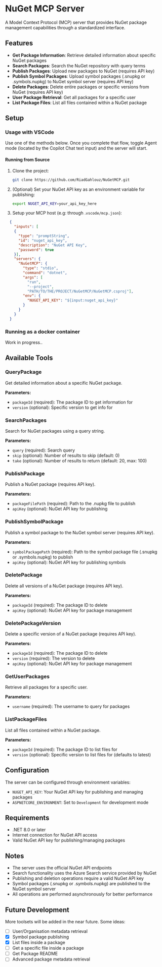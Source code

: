 # NuGet MCP Server

A Model Context Protocol (MCP) server that provides NuGet package management capabilities through a standardized interface.

## Features

- **Get Package Information**: Retrieve detailed information about specific NuGet packages
- **Search Packages**: Search the NuGet repository with query terms
- **Publish Packages**: Upload new packages to NuGet (requires API key)
- **Publish Symbol Packages**: Upload symbol packages (.snupkg or .symbols.nupkg) to NuGet symbol server (requires API key)
- **Delete Packages**: Delete entire packages or specific versions from NuGet (requires API key)
- **User Package Retrieval**: Get all packages for a specific user
- **List Package Files**: List all files contained within a NuGet package

## Setup
### Usage with VSCode
Use one of the methods below. Once you complete that flow, toggle Agent mode (located by the Copilot Chat text input) and the server will start.

#### Running from Source
1. Clone the project:
   ```bash
   git clone https://github.com/RiadGahlouz/NuGetMCP.git
   ```

1. (Optional) Set your NuGet API key as an environment variable for publishing:
   ```bash
   export NUGET_API_KEY=your_api_key_here
   ```

3. Setup your MCP host (e.g: through .`vscode/mcp.json`):
```json
  { 
    "inputs": [
    {
      "type": "promptString",
      "id": "nuget_api_key",
      "description": "NuGet API Key",
      "password": true
    }],
    "servers": {
      "NuGetMCP": {
        "type": "stdio",
        "command": "dotnet",
        "args": [
          "run",
          "--project",
          "PATH/TO/THE/PROJECT/NuGetMCP/NuGetMCP.csproj"],
        "env": {
          "NUGET_API_KEY": "${input:nuget_api_key}"
        }
      }
    }
  }
```
### Running as a docker container
Work in progress..

## Available Tools

### QueryPackage
Get detailed information about a specific NuGet package.

**Parameters:**
- `packageId` (required): The package ID to get information for
- `version` (optional): Specific version to get info for

### SearchPackages
Search for NuGet packages using a query string.

**Parameters:**
- `query` (required): Search query
- `skip` (optional): Number of results to skip (default: 0)
- `take` (optional): Number of results to return (default: 20, max: 100)

### PublishPackage
Publish a NuGet package (requires API key).

**Parameters:**
- `packageFilePath` (required): Path to the .nupkg file to publish
- `apiKey` (optional): NuGet API key for publishing

### PublishSymbolPackage
Publish a symbol package to the NuGet symbol server (requires API key).

**Parameters:**
- `symbolPackagePath` (required): Path to the symbol package file (.snupkg or .symbols.nupkg) to publish
- `apiKey` (optional): NuGet API key for publishing symbols

### DeletePackage
Delete all versions of a NuGet package (requires API key).

**Parameters:**
- `packageId` (required): The package ID to delete
- `apiKey` (optional): NuGet API key for package management

### DeletePackageVersion
Delete a specific version of a NuGet package (requires API key).

**Parameters:**
- `packageId` (required): The package ID to delete
- `version` (required): The version to delete
- `apiKey` (optional): NuGet API key for package management

### GetUserPackages
Retrieve all packages for a specific user.

**Parameters:**
- `username` (required): The username to query for packages

### ListPackageFiles
List all files contained within a NuGet package.

**Parameters:**
- `packageId` (required): The package ID to list files for
- `version` (optional): Specific version to list files for (defaults to latest)

## Configuration

The server can be configured through environment variables:

- `NUGET_API_KEY`: Your NuGet API key for publishing and managing packages
- `ASPNETCORE_ENVIRONMENT`: Set to `Development` for development mode

## Requirements

- .NET 8.0 or later
- Internet connection for NuGet API access
- Valid NuGet API key for publishing/managing packages

## Notes

- The server uses the official NuGet API endpoints
- Search functionality uses the Azure Search service provided by NuGet
- Publishing and deletion operations require a valid NuGet API key
- Symbol packages (.snupkg or .symbols.nupkg) are published to the NuGet symbol server
- All operations are performed asynchronously for better performance

## Future Development
More toolsets will be added in the near future. Some ideas:
- [ ] User/Organisation metadata retrieval
- [x] Symbol package publishing
- [x] List files inside a package
- [ ] Get a specific file inside a package
- [ ] Get Package README
- [ ] Advanced package metadata retrieval